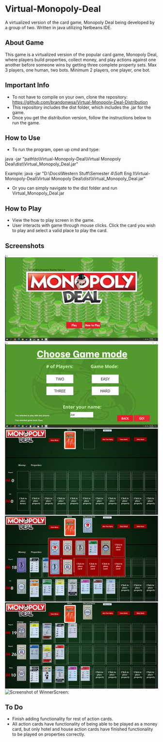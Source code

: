 # Virtual-Monopoly-Deal
A virtualized version of the card game, Monopoly Deal being developed by a group of two. Written in java utilizing Netbeans IDE.

## About Game
This game is a virtualized version of the popular card game, Monopoly Deal, where players build properties, collect money, and play actions against one another before someone wins by getting three complete property sets. Max 3 players, one human, two bots. Minimum 2 players, one player, one bot.

## Important Info
 - To not have to compile on your own, clone the repository: https://github.com/brandonwsa/Virtual-Monopoly-Deal-Distribution
 - This repository includes the dist folder, which includes the .jar for the game.
 - Once you get the distribution version, follow the instructions below to run the game.

## How to Use
 - To run the program, open up cmd and type:

java -jar "path\to\Virtual-Monopoly-Deal\Virtual Monopoly Deal\dist\Virtual_Monopoly_Deal.jar"

Example: java -jar "D:\Docs\Western Stuff\Semester 4\Soft Eng I\Virtual-Monopoly-Deal\Virtual Monopoly Deal\dist\Virtual_Monopoly_Deal.jar"

- Or you can simply navigate to the dist folder and run Virtual_Monopoly_Deal.jar

## How to Play
- View the how to play screen in the game.
- User interacts with game through mouse clicks. Click the card you wish to play and select a valid place to play the card.

## Screenshots
![Screenshot of Main Menu:](https://github.com/brandonwsa/Virtual-Monopoly-Deal/blob/master/Virtual%20Monopoly%20Deal/screenshots/MainMenu_SS.PNG "Main Menu")
![Screenshot of Play Screen:](https://github.com/brandonwsa/Virtual-Monopoly-Deal/blob/master/Virtual%20Monopoly%20Deal/screenshots/PlayScreen_SS.PNG "Game set up screen")
![Screenshot of GamePlayScreen:](https://github.com/brandonwsa/Virtual-Monopoly-Deal/blob/master/Virtual%20Monopoly%20Deal/screenshots/GamePlayScreen_SS1.PNG "Game play screen")
![Screenshot of GamePlayScreen:](https://github.com/brandonwsa/Virtual-Monopoly-Deal/blob/master/Virtual%20Monopoly%20Deal/screenshots/GamePlayScreen_SS2.PNG)
![Screenshot of GamePlayScreen:](https://github.com/brandonwsa/Virtual-Monopoly-Deal/blob/master/Virtual%20Monopoly%20Deal/screenshots/GamePlayScreen_SS3.PNG)
![Screenshot of WinnerScreen:](https://github.com/brandonwsa/Virtual-Monopoly-Deal/blob/master/Virtual%20Monopoly%20Deal/screenshots/WinnerScreen_SS.PNG "Winner screen")

## To Do
- Finish adding functionality for rest of action cards.
- All action cards have functionality of being able to be played as a money card, but only hotel and house action cards have finished functionality to be played on properties correctly.

